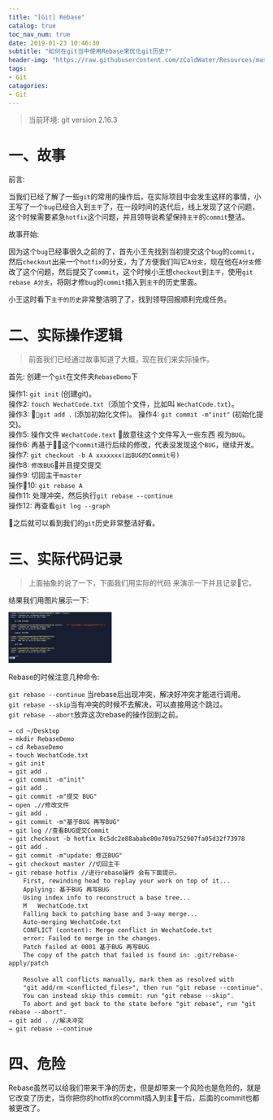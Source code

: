 ```yaml
---
title: "[Git] Rebase"
catalog: true
toc_nav_num: true
date: 2019-01-23 10:46:30
subtitle: "如何在git当中使用Rebase来优化git历史?"
header-img: "https://raw.githubusercontent.com/zColdWater/Resources/master/Images/legend_cover.jpg"
tags:
- Git
catagories:
- Git
---
```


> 当前环境: git version 2.16.3

一、故事
=======

前言:

当我们已经了解了一些`git`的常用的操作后，在实际项目中会发生这样的事情，小王写了一个`bug`已经合入到`主干`了，在一段时间的迭代后，线上发现了这个问题，这个时候需要紧急`hotfix`这个问题，并且领导说希望保持`主干`的`commit`整洁。

故事开始:

因为这个`bug`已经事很久之前的了，首先小王先找到当初提交这个`bug`的`commit`，然后`checkout`出来一个`hotfix`的分支，为了方便我们叫它`A分支`，现在他在`A分支`修改了这个问题，然后提交了`commit`，这个时候小王想`checkout`到`主干`，使用`git rebase A分支`，将刚才修`bug`的`commit`插入到`主干`的历史里面。

小王这时看下`主干的历史`非常整洁明了了，找到领导回报顺利完成任务。



二、实际操作逻辑
=======

> 前面我们已经通过故事知道了大概，现在我们来实际操作。

首先: 创建一个`git`在文件夹`RebaseDemo`下  

操作1: `git init` (创建git)。  
操作2: `touch WechatCode.txt`（添加个文件，比如叫 `WechatCode.txt`）。  
操作3: `git add .` (添加初始化文件)。
操作4: `git commit -m"init"` (初始化提交)。  
操作5: 操作文件 `WechatCode.text` 故意往这个文件写入一些东西 视为`BUG`。  
操作6: 再基于这个`commit`进行后续的修改，代表没发现这个`BUG`，继续开发。   
操作7: `git checkout -b A xxxxxxx(出BUG的Commit号)`   
操作8: `修改BUG`并且提交提交   
操作9: 切回主干`master`   
操作10: `git rebase A`  
操作11: 处理冲突，然后执行`git rebase --continue`  
操作12: 再查看`git log --graph`

之后就可以看到我们的`git`历史非常整洁好看。


三、实际代码记录
=======

> 上面抽象的说了一下，下面我们用实际的代码 来演示一下并且记录它。

结果我们用图片展示一下:  
  
<img src="https://raw.githubusercontent.com/zColdWater/Resources/master/Images/rebase1.png" height="100" />


Rebase的时候注意几种命令:  

`git rebase --continue` 当rebase后出现冲突，解决好冲突才能进行调用。  
`git rebase --skip`当有冲突的时候不去解决，可以直接用这个跳过。  
`git rebase --abort`放弃这次rebase的操作回到之前。  

    → cd ~/Desktop
    → mkdir RebaseDemo
    → cd RebaseDemo
    → touch WechatCode.txt
    → git init
    → git add .
    → git commit -m"init"
    → git add .
    → git commit -m"提交 BUG"
    → open .//修改文件
    → git add .
    → git commit -m"基于BUG 再写BUG"
    → git log //查看BUG提交Commit
    → git checkout -b hotfix 8c5dc2e88ababe80e709a752907fa05d32f73978
    → git add .
    → git commit -m"update: 修正BUG"
    → git checkout master //切回主干
    → git rebase hotfix //进行rebase操作 会有下面提示。
        First, rewinding head to replay your work on top of it...
        Applying: 基于BUG 再写BUG
        Using index info to reconstruct a base tree...
        M	WechatCode.txt
        Falling back to patching base and 3-way merge...
        Auto-merging WechatCode.txt
        CONFLICT (content): Merge conflict in WechatCode.txt
        error: Failed to merge in the changes.
        Patch failed at 0001 基于BUG 再写BUG
        The copy of the patch that failed is found in: .git/rebase-apply/patch

        Resolve all conflicts manually, mark them as resolved with
        "git add/rm <conflicted_files>", then run "git rebase --continue".
        You can instead skip this commit: run "git rebase --skip".
        To abort and get back to the state before "git rebase", run "git rebase --abort".
    → git add . //解决冲突
    → git rebase --continue




四、危险
=======

Rebase虽然可以给我们带来干净的历史，但是却带来一个风险也是危险的，就是它改变了历史，当你把你的hotfix的commit插入到主干后，后面的commit也都被更改了。